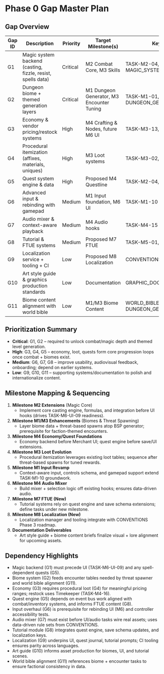 # Phase 0 Gap Master Plan

## Gap Overview

| Gap ID | Description | Priority | Target Milestone(s) | Key Dependencies |
|--------|-------------|----------|----------------------|-------------------|
| G1 | Magic system backend (casting, fizzle, resist, spells data) | Critical | M2 Combat Core, M3 Skills | TASK-M2-04, TASK-M3-06, MAGIC_SYSTEM.md |
| G2 | Dungeon biome + themed generation layers | Critical | M1 Dungeon Generator, M3 Encounter Tuning | TASK-M1-01, TASK-M2-07, DUNGEON_GENERATOR.md |
| G3 | Economy & vendor pricing/restock systems | High | M4 Crafting & Nodes, future M6 UI | TASK-M3-13, TASK-M6-UI-11 |
| G4 | Procedural itemization (affixes, materials, uniques) | High | M3 Loot systems | TASK-M3-02, TASK-M3-08 |
| G5 | Quest system engine & data | High | Proposed M4 Questline | TASK-M2-04, TASK-M3-03 |
| G6 | Advanced input & rebinding with gamepad | Medium | M1 Input foundation, M6 UI | TASK-M1-10 |
| G7 | Audio mixer & context-aware playback | Medium | M4 Audio hooks | TASK-M4-15 |
| G8 | Tutorial & FTUE systems | Medium | Proposed M7 FTUE | TASK-M5-01, QUEST_SYSTEM tasks |
| G9 | Localization service + tooling + CI | Low | Proposed M8 Localization | CONVENTIONS.md |
| G10 | Art style guide & graphics production standards | Low | Documentation | GRAPHIC_DOC_MISSING_COMPLETLY.md |
| G11 | Biome content alignment with world bible | Low | M1/M3 Biome Content | WORLD_BIBLE.md, DUNGEON_GENERATOR.md |

## Prioritization Summary

- **Critical**: G1, G2 – required to unlock combat/magic depth and themed level generation.
- **High**: G3, G4, G5 – economy, loot, quests form core progression loops once combat + biomes exist.
- **Medium**: G6, G7, G8 – improve usability, audiovisual feedback, onboarding; depend on earlier systems.
- **Low**: G9, G10, G11 – supporting systems/documentation to polish and internationalize content.

## Milestone Mapping & Sequencing

1. **Milestone M2 Extensions** (Magic Core)
   - Implement core casting engine, formulas, and integration before UI hooks (drives TASK-M6-UI-09 readiness).
2. **Milestone M1/M3 Enhancements** (Biomes & Threat Spawning)
   - Layer biome data + threat-based spawns atop BSP generator; prerequisite for faction-themed encounters.
3. **Milestone M4 Economy/Quest Foundations**
   - Economy backend before Merchant UI; quest engine before save/UI extensions.
4. **Milestone M3 Loot Evolution**
   - Procedural itemization leverages existing loot tables; sequence after threat-based spawns for tuned rewards.
5. **Milestone M1 Input Revamp**
   - Context-aware input, controls schema, and gamepad support extend TASK-M1-10 groundwork.
6. **Milestone M4 Audio Mixer**
   - Build mixer + selection logic off existing hooks; ensures data-driven audio.
7. **Milestone M7 FTUE (New)**
   - Tutorial systems rely on quest engine and save schema extensions; define tasks under new milestone.
8. **Milestone M8 Localization (New)**
   - Localization manager and tooling integrate with CONVENTIONS Phase 3 roadmap.
9. **Documentation Deliverables**
   - Art style guide + biome content briefs finalize visual + lore alignment for upcoming assets.

## Dependency Highlights

- Magic backend (G1) must precede UI (TASK-M6-UI-09) and any spell-dependent quests (G5).
- Biome system (G2) feeds encounter tables needed by threat spawner and world bible alignment (G11).
- Economy (G3) requires procedural loot (G4) for meaningful pricing ranges; restock uses Timekeeper (TASK-M4-16).
- Quest engine (G5) depends on event bus work aligned with combat/inventory systems, and informs FTUE content (G8).
- Input overhaul (G6) is prerequisite for rebinding UI (M6) and controller accessibility tests.
- Audio mixer (G7) must exist before UI/audio tasks wire real assets; uses data-driven rule sets from CONVENTIONS.
- Tutorial module (G8) integrates quest engine, save schema updates, and localization keys.
- Localization (G9) underpins UI, quest journal, tutorial prompts; CI tooling ensures parity across languages.
- Art guide (G10) informs asset production for biomes, UI, and tutorial scenes.
- World bible alignment (G11) references biome + encounter tasks to ensure factional consistency in data.
